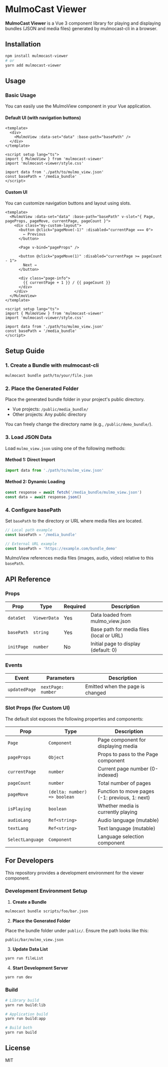 # MulmoCast Viewer

**MulmoCast Viewer** is a Vue 3 component library for playing and displaying bundles (JSON and media files) generated by mulmocast-cli in a browser.

## Installation

```bash
npm install mulmocast-viewer
# or
yarn add mulmocast-viewer
```

## Usage

### Basic Usage

You can easily use the MulmoView component in your Vue application.

#### Default UI (with navigation buttons)

```vue
<template>
  <div>
    <MulmoView :data-set="data" :base-path="basePath" />
  </div>
</template>

<script setup lang="ts">
import { MulmoView } from 'mulmocast-viewer'
import 'mulmocast-viewer/style.css'

import data from './path/to/mulmo_view.json'
const basePath = '/media_bundle'
</script>
```

#### Custom UI

You can customize navigation buttons and layout using slots.

```vue
<template>
  <MulmoView :data-set="data" :base-path="basePath" v-slot="{ Page, pageProps, pageMove, currentPage, pageCount }">
    <div class="my-custom-layout">
      <button @click="pageMove(-1)" :disabled="currentPage === 0">
        ← Previous
      </button>

      <Page v-bind="pageProps" />

      <button @click="pageMove(1)" :disabled="currentPage >= pageCount - 1">
        Next →
      </button>

      <div class="page-info">
        {{ currentPage + 1 }} / {{ pageCount }}
      </div>
    </div>
  </MulmoView>
</template>

<script setup lang="ts">
import { MulmoView } from 'mulmocast-viewer'
import 'mulmocast-viewer/style.css'

import data from './path/to/mulmo_view.json'
const basePath = '/media_bundle'
</script>
```

## Setup Guide

### 1. Create a Bundle with mulmocast-cli

```bash
mulmocast bundle path/to/your/file.json
```

### 2. Place the Generated Folder

Place the generated bundle folder in your project's public directory.

- Vue projects: `/public/media_bundle/`
- Other projects: Any public directory

You can freely change the directory name (e.g., `/public/demo_bundle/`).

### 3. Load JSON Data

Load `mulmo_view.json` using one of the following methods:

#### Method 1: Direct Import

```typescript
import data from './path/to/mulmo_view.json'
```

#### Method 2: Dynamic Loading

```typescript
const response = await fetch('/media_bundle/mulmo_view.json')
const data = await response.json()
```

### 4. Configure basePath

Set `basePath` to the directory or URL where media files are located.

```typescript
// Local path example
const basePath = '/media_bundle'

// External URL example
const basePath = 'https://example.com/bundle_demo'
```

MulmoView references media files (images, audio, video) relative to this `basePath`.

## API Reference

### Props

| Prop | Type | Required | Description |
|------|------|----------|-------------|
| `dataSet` | `ViewerData` | Yes | Data loaded from mulmo_view.json |
| `basePath` | `string` | Yes | Base path for media files (local or URL) |
| `initPage` | `number` | No | Initial page to display (default: 0) |

### Events

| Event | Parameters | Description |
|-------|------------|-------------|
| `updatedPage` | `nextPage: number` | Emitted when the page is changed |

### Slot Props (for Custom UI)

The default slot exposes the following properties and components:

| Prop | Type | Description |
|------|------|-------------|
| `Page` | `Component` | Page component for displaying media |
| `pageProps` | `Object` | Props to pass to the Page component |
| `currentPage` | `number` | Current page number (0-indexed) |
| `pageCount` | `number` | Total number of pages |
| `pageMove` | `(delta: number) => boolean` | Function to move pages (-1: previous, 1: next) |
| `isPlaying` | `boolean` | Whether media is currently playing |
| `audioLang` | `Ref<string>` | Audio language (mutable) |
| `textLang` | `Ref<string>` | Text language (mutable) |
| `SelectLanguage` | `Component` | Language selection component |

## For Developers

This repository provides a development environment for the viewer component.

### Development Environment Setup

1. **Create a Bundle**

```bash
mulmocast bundle scripts/foo/bar.json
```

2. **Place the Generated Folder**

Place the bundle folder under `public/`. Ensure the path looks like this:

```
public/bar/mulmo_view.json
```

3. **Update Data List**

```bash
yarn run fileList
```

4. **Start Development Server**

```bash
yarn run dev
```

### Build

```bash
# Library build
yarn run build:lib

# Application build
yarn run build:app

# Build both
yarn run build
```

## License

MIT
